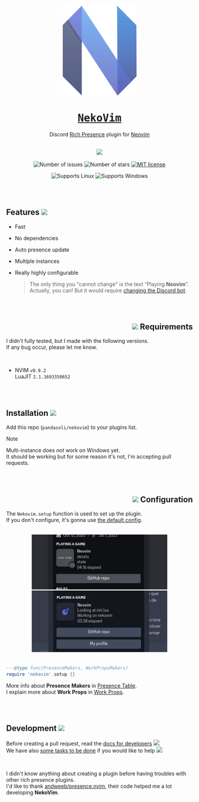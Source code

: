 <div align='center'>
  <img width='200' src='docs/neovim-nekologo.png'/>

  # <samp>[NekoVim](https://github.com/pandasoli/nekovim)</samp>
  Discord [Rich Presence](https://discord.com/rich-presence) plugin for [Neovim](https://neovim.io)

  <br/>
  <img src='https://raw.githubusercontent.com/catppuccin/catppuccin/main/assets/palette/macchiato.png' width='600'/>

  <br/>
  <div align='center'>

  ![Number of issues](https://img.shields.io/github/issues/pandasoli/nekovim?color=fab387&labelColor=303446&style=for-the-badge)
  ![Number of stars](https://img.shields.io/github/stars/pandasoli/nekovim?color=ed8796&labelColor=303446&style=for-the-badge)
  [![MIT license](https://img.shields.io/github/license/pandasoli/nekovim?style=for-the-badge&label=License&labelColor=313244&color=ca9ee6)](LICENSE)

  ![Supports Linux](https://img.shields.io/badge/Linux-%23.svg?style=for-the-badge&logo=linux&logoColor=eed49f&label=support&labelColor=303446&color=eed49f)
  ![Supports Windows](https://img.shields.io/badge/Windows-%23.svg?style=for-the-badge&label=support&labelColor=303446&color=7dc4e4)
  </div>
</div>

<br/>
<br/>

## Features <img width=20 src='https://svgrepo.com/show/407500/sparkles.svg'/>

- Fast
- No dependencies
- Auto presence update
- Multiple instances
- Really highly configurable

  > The only thing you "cannot change" is the text “Playing **Neovim**”.  
  > Actually, you can! But it would require [changing the Discord bot](./docs/work_props.md).

<br/>
<br/>
<div align='right'>

  ## <img width=20 src='https://svgrepo.com/show/406033/laptop.svg'/> Requirements
</div>

I didn't fully tested, but I made with the following versions.  
If any bug occur, please let me know.

<br/>

- NVIM `v0.9.2`  
  LuaJIT `2.1.1693350652`

<br/>
<br/>

## Installation <img width=20 src='https://svgrepo.com/show/406828/package.svg'/>

Add this repo (`pandasoli/nekovim`) to your plugins list.

> [!NOTE]
> Multi-instance does _not_ work on Windows yet.  
> It should be working but for some reason it's not, I'm accepting pull requests.

<br/>
<br/>
<div align='right'>

## <img width=20 src='https://svgrepo.com/show/405718/gear.svg'/> Configuration
</div>

The `Nekovim.setup` function is used to set up the plugin.  
If you don't configure, it's gonna use [the default config](./lua/default_makers/init.lua).

<br/>
<div align='center'>
  <img src='./docs/empty-preview.gif'/>
  <img src='./docs/final-preview.gif'/>
</div>
<br/>

```lua
---@type func(PresenceMakers, WorkPropsMakers)
require 'nekovim'.setup {}
```

More info about **Presence Makers** in [Presence Table](./docs/presence_table.md).  
I explain more about **Work Props** in [Work Props](./docs/work_props.md).

<br/>
<br/>

## Development <img width=20 src='https://svgrepo.com/show/407587/technologist.svg'/>

Before creating a pull request, read the [docs for developers](./DEVELOPMENT.md) <img width=16 src='https://cdn.jsdelivr.net/gh/twitter/twemoji@14.0.2/assets/svg/2615.svg'/>  
We have also [some tasks to be done](./docs/todo.md) if you would like to help <img width=16 src='https://cdn.jsdelivr.net/gh/twitter/twemoji@14.0.2/assets/svg/1f389.svg'/>

<br/>

I didn't know anything about creating a plugin before having troubles with other rich presence plugins.  
I'd like to thank [andweeb/presence.nvim](https://github.com/andweeb/presence.nvim), their code helped me a lot developing **NekoVim**.
